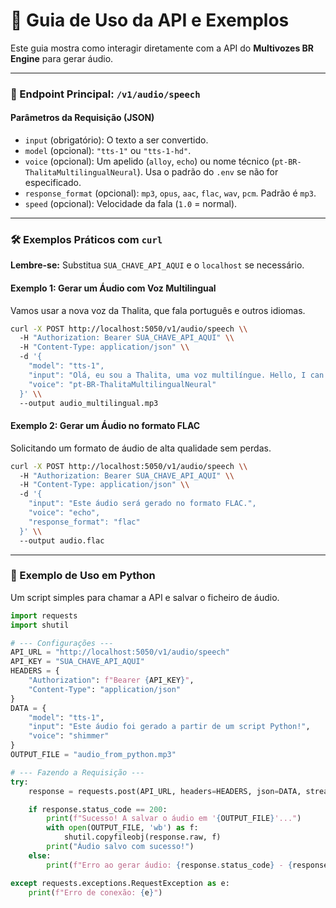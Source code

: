 # 🚀 Guia de Uso da API e Exemplos

Este guia mostra como interagir diretamente com a API do **Multivozes BR Engine** para gerar áudio.

---

### 📌 Endpoint Principal: `/v1/audio/speech`

#### Parâmetros da Requisição (JSON)

* `input` (obrigatório): O texto a ser convertido.
* `model` (opcional): `"tts-1"` ou `"tts-1-hd"`.
* `voice` (opcional): Um apelido (`alloy`, `echo`) ou nome técnico (`pt-BR-ThalitaMultilingualNeural`). Usa o padrão do `.env` se não for especificado.
* `response_format` (opcional): `mp3`, `opus`, `aac`, `flac`, `wav`, `pcm`. Padrão é `mp3`.
* `speed` (opcional): Velocidade da fala (`1.0` = normal).

---

### 🛠️ Exemplos Práticos com `curl`

**Lembre-se:** Substitua `SUA_CHAVE_API_AQUI` e o `localhost` se necessário.

#### Exemplo 1: Gerar um Áudio com Voz Multilingual

Vamos usar a nova voz da Thalita, que fala português e outros idiomas.

```bash
curl -X POST http://localhost:5050/v1/audio/speech \\
  -H "Authorization: Bearer SUA_CHAVE_API_AQUI" \\
  -H "Content-Type: application/json" \\
  -d '{
    "model": "tts-1",
    "input": "Olá, eu sou a Thalita, uma voz multilíngue. Hello, I can also speak English.",
    "voice": "pt-BR-ThalitaMultilingualNeural"
  }' \\
  --output audio_multilingual.mp3
```

#### Exemplo 2: Gerar um Áudio no formato FLAC

Solicitando um formato de áudio de alta qualidade sem perdas.

```bash
curl -X POST http://localhost:5050/v1/audio/speech \\
  -H "Authorization: Bearer SUA_CHAVE_API_AQUI" \\
  -H "Content-Type: application/json" \\
  -d '{
    "input": "Este áudio será gerado no formato FLAC.",
    "voice": "echo",
    "response_format": "flac"
  }' \\
  --output audio.flac
```

---

### 🐍 Exemplo de Uso em Python

Um script simples para chamar a API e salvar o ficheiro de áudio.

```python
import requests
import shutil

# --- Configurações ---
API_URL = "http://localhost:5050/v1/audio/speech"
API_KEY = "SUA_CHAVE_API_AQUI"
HEADERS = {
    "Authorization": f"Bearer {API_KEY}",
    "Content-Type": "application/json"
}
DATA = {
    "model": "tts-1",
    "input": "Este áudio foi gerado a partir de um script Python!",
    "voice": "shimmer"
}
OUTPUT_FILE = "audio_from_python.mp3"

# --- Fazendo a Requisição ---
try:
    response = requests.post(API_URL, headers=HEADERS, json=DATA, stream=True)

    if response.status_code == 200:
        print(f"Sucesso! A salvar o áudio em '{OUTPUT_FILE}'...")
        with open(OUTPUT_FILE, 'wb') as f:
            shutil.copyfileobj(response.raw, f)
        print("Áudio salvo com sucesso!")
    else:
        print(f"Erro ao gerar áudio: {response.status_code} - {response.text}")

except requests.exceptions.RequestException as e:
    print(f"Erro de conexão: {e}")